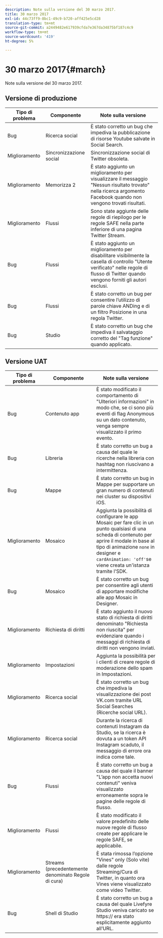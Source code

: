 ```yaml
---
description: Note sulla versione del 30 marzo 2017.
title: 30 marzo 2017
exl-id: 44c73ff9-8bc1-49c9-b720-aff425e5cd28
translation-type: tm+mt
source-git-commit: a2449482e617939cfda7e367da34875bf187c4c9
workflow-type: tm+mt
source-wordcount: '419'
ht-degree: 5%

---
```


# 30 marzo 2017{#march}

Note sulla versione del 30 marzo 2017.

## Versione di produzione

| Tipo di problema | Componente | Note sulla versione |
|---|---|---|
| Bug | Ricerca social | È stato corretto un bug che impediva la pubblicazione di risorse Youtube salvate in Social Search. |
| Miglioramento | Sincronizzazione social | Sincronizzazione social di Twitter obsoleta. |
| Miglioramento | Memorizza 2 | È stato aggiunto un miglioramento per visualizzare il messaggio &quot;Nessun risultato trovato&quot; nella ricerca argomento Facebook quando non vengono trovati risultati. |
| Miglioramento | Flussi | Sono state aggiunte delle regole di riepilogo per le regole SAFE nella parte inferiore di una pagina Twitter Stream. |
| Bug | Flussi | È stato aggiunto un miglioramento per disabilitare visibilmente la casella di controllo &quot;Utente verificato&quot; nelle regole di flusso di Twitter quando vengono forniti gli autori esclusi. |
| Bug | Flussi | È stato corretto un bug per consentire l’utilizzo di parole chiave ANDing e di un filtro Posizione in una regola Twitter. |
| Bug | Studio | È stato corretto un bug che impediva il salvataggio corretto del &quot;Tag funzione&quot; quando applicato. |

## Versione UAT

| Tipo di problema | Componente | Note sulla versione |
|---|---|---|
| Bug | Contenuto app | È stato modificato il comportamento di &quot;Ulteriori informazioni&quot; in modo che, se ci sono più eventi di flag Anonymous su un dato contenuto, venga sempre visualizzato il primo evento. |
| Bug | Libreria | È stato corretto un bug a causa del quale le ricerche nella libreria con hashtag non riuscivano a intermittenza. |
| Bug | Mappe | È stato corretto un bug in Mappe per supportare un gran numero di contenuti nei cluster su dispositivi iOS. |
| Miglioramento | Mosaico | Aggiunta la possibilità di configurare le app Mosaic per fare clic in un punto qualsiasi di una scheda di contenuto per aprire il modale in base al tipo di animazione `none` in designer e `cardAnimation: 'off'`se viene creata un&#39;istanza tramite l&#39;SDK. |
| Bug | Mosaico | È stato corretto un bug per consentire agli utenti di apportare modifiche alle app Mosaic in Designer. |
| Miglioramento | Richiesta di diritti | È stato aggiunto il nuovo stato di richiesta di diritti denominato &quot;Richiesta non riuscita&quot; per evidenziare quando i messaggi di richiesta di diritti non vengono inviati. |
| Miglioramento | Impostazioni | Aggiunta la possibilità per i clienti di creare regole di moderazione dello spam in Impostazioni. |
| Miglioramento | Ricerca social | È stato corretto un bug che impediva la visualizzazione dei post VK.com tramite URL Social Searches (Ricerche social URL). |
| Miglioramento | Ricerca social | Durante la ricerca di contenuti Instagram da Studio, se la ricerca è dovuta a un token API Instagram scaduto, il messaggio di errore ora indica come tale. |
| Bug | Flussi | È stato corretto un bug a causa del quale il banner &quot;L’app non accetta nuovi contenuti&quot; veniva visualizzato erroneamente sopra le pagine delle regole di flusso. |
| Miglioramento | Flussi | È stato modificato il valore predefinito delle nuove regole di flusso create per applicare le regole SAFE, se applicabile. |
| Miglioramento | Streams (precedentemente denominato Regole di cura) | È stata rimossa l’opzione &quot;Vines&quot; only (Solo vite) dalle regole Streaming/Cura di Twitter, in quanto ora Vines viene visualizzato come video Twitter. |
| Bug | Shell di Studio | È stato corretto un bug a causa del quale Livefyre Studio veniva caricato se https:// era stato esplicitamente aggiunto all’URL. |
